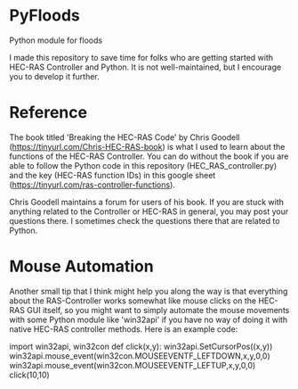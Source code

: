 # PyFloods
Python module for floods

I made this repository to save time for folks who are getting started with HEC-RAS Controller and Python. It is not well-maintained, but I encourage you to develop it further.

# Reference
The book titled 'Breaking the HEC-RAS Code' by Chris Goodell (https://tinyurl.com/Chris-HEC-RAS-book) is what I used to learn about the functions of the HEC-RAS Controller. You can do without the book if you are able to follow the Python code in this repository (HEC_RAS_controller.py) and the key (HEC-RAS function IDs) in this google sheet (https://tinyurl.com/ras-controller-functions). 

Chris Goodell maintains a forum for users of his book. If you are stuck with anything related to the Controller or HEC-RAS in general, you may post your questions there. I sometimes check the questions there that are related to Python.


# Mouse Automation

Another small tip that I think might help you along the way is that everything about the RAS-Controller works somewhat like mouse clicks on the HEC-RAS GUI itself, so you might want to simply automate the mouse movements with some Python module like 'win32api' if you have no way of doing it with native HEC-RAS controller methods. Here is an example code:

import win32api, win32con 
def click(x,y): 
    win32api.SetCursorPos((x,y)) 
    win32api.mouse_event(win32con.MOUSEEVENTF_LEFTDOWN,x,y,0,0) 
    win32api.mouse_event(win32con.MOUSEEVENTF_LEFTUP,x,y,0,0) 
click(10,10)
